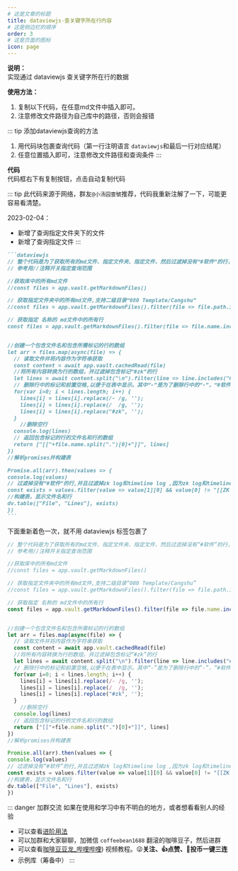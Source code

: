 ```yaml
---
# 这是文章的标题
title: dataviewjs-查关键字所在行内容
# 这是侧边栏的顺序
order: 3
# 这是页面的图标
icon: page
---
```


**说明：**  
实现通过 dataviewjs 查关键字所在行的数据

**使用方法：**  
1. 复制以下代码，在任意md文件中插入即可。
2. 注意修改文件路径为自己库中的路径，否则会报错

::: tip 添加dataviewjs查询的方法
1. 用代码块包裹查询代码（第一行注明语言 `dataviewjs`和最后一行对应结尾）
2. 任意位置插入即可，注意修改文件路径和查询条件
:::

**代码**  
代码框右下有复制按钮，点击自动复制代码

::: tip
此代码来源于网络，群友`@小汤园壹號`推荐，代码我重新注解了一下，可能更容易看清楚。

2023-02-04：  
- 新增了查询指定文件夹下的文件
- 新增了查询指定文件
:::

````markdown
```dataviewjs
// 整个代码是为了获取所有的md文件、指定文件夹、指定文件，然后过滤掉没有“#软件”的行，然后将文件名和行显示在表中。 
// 参考用//注释开关指定查询范围

//获取库中的所有md文件 
//const files = app.vault.getMarkdownFiles()  

// 获取指定文件夹中的所有md文件,支持二级目录“080 Template/Cangshu”
//const files = app.vault.getMarkdownFiles().filter(file => file.path.includes("080 Template"))

// 获取指定 名称的 md文件中的所有行
const files = app.vault.getMarkdownFiles().filter(file => file.name.includes("Cangshu.md"))


//创建一个包含文件名和包含所需标记的行的数组
let arr = files.map(async(file) => {
  // 读取文件并将内容作为字符串获取
  const content = await app.vault.cachedRead(file)
  //将所有内容转换为行的数组，并过滤掉包含标记“#zk”的行 
  let lines = await content.split("\n").filter(line => line.includes("#软件")) 
  // 删除行中的标记和前置空格,以便于在表中显示。其中“-”是为了删除行中的“-”，“#软件”是为了删除行中的“#软件”，“  ”是为了删除行中的空格，
  for(var i=0; i < lines.length; i++) { 
    lines[i] = lines[i].replace(/- /g, '');
    lines[i] = lines[i].replace(/  /g, '');
    lines[i] = lines[i].replace("#zk", '');
  }
    //删除空行
  console.log(lines)
  // 返回包含标记的行的文件名和行的数组 
  return ["[["+file.name.split(".")[0]+"]]", lines]
})
//解析promises并构建表 

Promise.all(arr).then(values => {
console.log(values)
// 过滤掉没有“#软件”的行,并且过滤掉zk log和timeline log ,因为zk log和timeline log是我自己的文件，不需要显示在表中,所以我过滤掉了,如果你不需要过滤掉zk log和timeline log，可以删除这两行代码
const exists = values.filter(value => value[1][0] && value[0] != "[[ZK Log]]" && value[0] != "[[+ Timeline Log]]")
//构建表，显示文件名和行 
dv.table(["File", "Lines"], exists)
})
```
````

下面重新着色一次，就不用 dataviewjs 标签包裹了  
```js
// 整个代码是为了获取所有的md文件、指定文件夹、指定文件，然后过滤掉没有“#软件”的行，然后将文件名和行显示在表中。 
// 参考用//注释开关指定查询范围

//获取库中的所有md文件 
//const files = app.vault.getMarkdownFiles()  

// 获取指定文件夹中的所有md文件,支持二级目录“080 Template/Cangshu”
//const files = app.vault.getMarkdownFiles().filter(file => file.path.includes("080 Template"))

// 获取指定 名称的 md文件中的所有行
const files = app.vault.getMarkdownFiles().filter(file => file.name.includes("Cangshu.md"))


//创建一个包含文件名和包含所需标记的行的数组
let arr = files.map(async(file) => {
  // 读取文件并将内容作为字符串获取
  const content = await app.vault.cachedRead(file)
  //将所有内容转换为行的数组，并过滤掉包含标记“#zk”的行 
  let lines = await content.split("\n").filter(line => line.includes("#软件")) 
  // 删除行中的标记和前置空格,以便于在表中显示。其中“-”是为了删除行中的“-”，“#软件”是为了删除行中的“#软件”，“  ”是为了删除行中的空格，
  for(var i=0; i < lines.length; i++) { 
    lines[i] = lines[i].replace(/- /g, '');
    lines[i] = lines[i].replace(/  /g, '');
    lines[i] = lines[i].replace("#zk", '');
  }
    //删除空行
  console.log(lines)
  // 返回包含标记的行的文件名和行的数组 
  return ["[["+file.name.split(".")[0]+"]]", lines]
})
//解析promises并构建表 

Promise.all(arr).then(values => {
console.log(values)
// 过滤掉没有“#软件”的行,并且过滤掉zk log和timeline log ,因为zk log和timeline log是我自己的文件，不需要显示在表中,所以我过滤掉了,如果你不需要过滤掉zk log和timeline log，可以删除这两行代码
const exists = values.filter(value => value[1][0] && value[0] != "[[ZK Log]]" && value[0] != "[[+ Timeline Log]]")
//构建表，显示文件名和行 
dv.table(["File", "Lines"], exists)
})
```

::: danger 加群交流
如果在使用和学习中有不明白的地方，或者想看看别人的经验
- 可以查看[进阶用法](/zh/advanced)
- 可以加群和大家聊聊，加微信 `coffeebean1688` 翻滚的咖啡豆子，然后进群
- 可以查看[咖啡豆豆龙_哔哩哔哩](https://space.bilibili.com/618777356)) 视频教程。😜**关注、👍点赞、📀投币一键三连**
- 示例库（筹备中）
:::